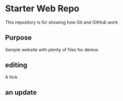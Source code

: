 # Starter Web Repo

This repository is for showing how Git and GitHub work

## Purpose

Sample website with plenty of files for demos

## editing 

A fork

## an update 